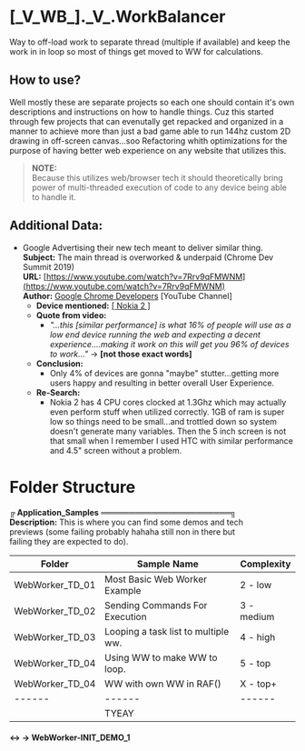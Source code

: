 # [\_V_WB\_]\.\_**V**_.WorkBalancer
Way to off-load work to separate thread (multiple if available) and keep the work in in loop so most of things get moved to WW for calculations.

## How to use?
Well mostly these are separate projects so each one should contain it's own descriptions and instructions on how to handle things. Cuz this started through few projects that can evenutally get repacked and organized in a manner to achieve more than just a bad game able to run 144hz custom 2D drawing in off-screen canvas...soo Refactoring whith optimizations for the purpose of having better web experience on any website that utilizes this. 

> **NOTE:**   
> Because this utilizes web/browser tech it should theoretically bring power of multi-threaded execution of code to any device being able to handle it. 

## Additional Data: 
- Google Advertising their new tech meant to deliver similar thing.  
**Subject:** The main thread is overworked & underpaid (Chrome Dev Summit 2019)  
**URL:** [https://www.youtube.com/watch?v=7Rrv9qFMWNM](https://www.youtube.com/watch?v=7Rrv9qFMWNM)  
**Author:** [Google Chrome Developers](https://www.youtube.com/c/GoogleChromeDevelopers/about) [YouTube Channel]
  - **Device mentioned:** [ [ Nokia 2 ] ](https://www.gsmarena.com/nokia_2-8513.php)
  - **Quote from video:** 
    - *"...this [similar performance] is what 16% of people will use as a low end device running the web and expecting a decent experience....making it work on this will get you 96% of devices to work..."* -> **[not those exact words]**
  - **Conclusion:** 
    - Only 4% of devices are gonna "maybe" stutter...getting more users happy and resulting in better overall User Experience.
  - **Re-Search:** 
    - Nokia 2 has 4 CPU cores clocked at 1.3Ghz which may actually even perform stuff when utilized correctly. 1GB of ram is super low so things need to be small...and trottled down so system doesn't generate many variables. Then the 5 inch screen is not that small when I remember I used HTC with similar performance and 4.5" screen without a problem.
# 
##
# Folder Structure 

**╔ Application_Samples** ═══════════════════════╗  
**Description:** This is where you can find some demos and tech  
previews (some failing probably  hahaha still non in there but  
 failing they are expected to do).  

| Folder | Sample Name | Complexity |
| ------ | ------ | ------ |
| WebWorker_TD_01 | Most Basic Web Worker Example | 2 - low |  
| WebWorker_TD_02 | Sending Commands For Execution | 3 - medium | 
| WebWorker_TD_03 | Looping a task list to multiple ww. | 4 - high |  
| WebWorker_TD_04 | Using WW to make WW to loop. | 5 - top |   
| WebWorker_TD_04 | WW with own WW in RAF()  | X - top+ | 
| ------ | ------ | ------ |
|  | TYEAY
 #### <-> -> WebWorker-INIT_DEMO_1